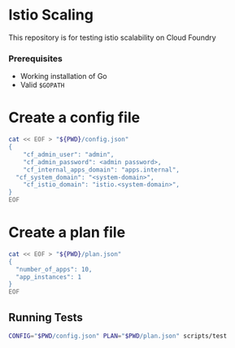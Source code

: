 # Istio Scaling
This repository is for testing istio scalability on Cloud Foundry 

### Prerequisites
- Working installation of Go
- Valid `$GOPATH`

# Create a config file
```sh
cat << EOF > "${PWD}/config.json"
{
	"cf_admin_user": "admin",
	"cf_admin_password": <admin password>,
	"cf_internal_apps_domain": "apps.internal",
  "cf_system_domain": "<system-domain>",
	"cf_istio_domain": "istio.<system-domain>",
}
EOF
```

# Create a plan file
```sh
cat << EOF > "${PWD}/plan.json"
{
  "number_of_apps": 10,
  "app_instances": 1
}
EOF
```

## Running Tests
```sh
CONFIG="$PWD/config.json" PLAN="$PWD/plan.json" scripts/test
```
